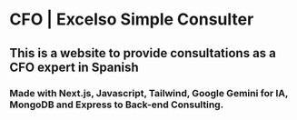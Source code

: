 # CFO | Excelso Simple Consulter
## This is a website to provide consultations as a CFO expert in Spanish

### Made with Next.js, Javascript, Tailwind, Google Gemini for IA, MongoDB and Express to Back-end Consulting.


